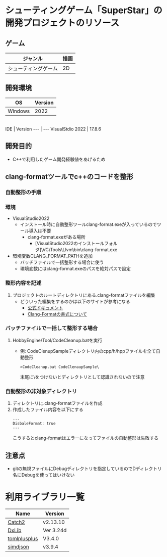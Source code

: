 # シューティングゲーム「SuperStar」の開発プロジェクトのリソース

## ゲーム
ジャンル | 描画
--- | ---
シューティングゲーム | 2D

## 開発環境
OS | Version
--- | ---
Windows | 2022
<br>
IDE | Version
--- | ---
VisualStdio 2022 | 17.8.6

## 開発目的
- C++で利用したゲーム開発経験値をあげるため

## clang-formatツールでc++のコードを整形
### 自動整形の手順
### 環境
- VisualStudio2022
    - インストール時に自動整形ツールclang-format.exeが入っているのでツール導入は不要
        - clang-format.exeがある場所
            - [VisualStudio2022のインストールフォルダ]\VC\Tools\Llvm\bin\clang-format.exe
- 環境変数CLANG_FORMAT_PATHを追加
    - バッチファイルで一括整形する場合に使う
    - 環境変数にはclang-format.exeのパスを絶対パスで設定
### 整形内容を記述
1. プロジェクトのルートディレクトリにある.clang-formatファイルを編集
    - どういった編集をするのかは以下のサイトが参考になる
        - [公式ドキュメント](https://clang.llvm.org/docs/ClangFormatStyleOptions.html)
        - [Clang-Formatの書式について](https://qiita.com/koyukitukimino/items/9b8f74d1ae307a7017d3)
### バッチファイルで一括して整形する場合
1. HobbyEngine/Tool/CodeCleanup.batを実行
    - 例: CodeClenupSampleディレクトリ内のcpp/h/hppファイルを全て自動整形

        ```
        >CodeCleanup.bat CodeClenaupSample\
        ````
        末尾に\をつけないとディレクトリとして認識されないので注意
### 自動整形の非対象ディレクトリ
1. ディレクトリに.clang-formatファイルを作成
1. 作成したファイル内容を以下にする
    ```
    ---
    DisbaleFormat: true
    ---
    ```
    こうするとclang-formatはエラーになってファイルの自動整形は失敗する

## 注意点
- gitの無視ファイルにDebugディレクトリを指定しているのでDディレクトリ名にDebugを使ってはいけない

# 利用ライブラリ一覧
Name | Version
--- | ---
[Catch2](https://github.com/catchorg/Catch2) | v2.13.10
[DxLib](https://dxlib.xsrv.jp/) | Ver 3.24d
[tomlplusplus](https://github.com/marzer/tomlplusplus?tab=readme-ov-file) | V3.4.0
[simdjson](https://github.com/simdjson/simdjson) | v3.9.4

